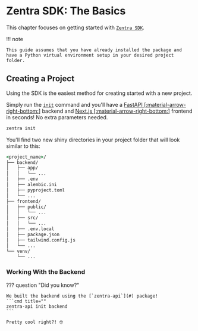 # Zentra SDK: The Basics

This chapter focuses on getting started with [`Zentra SDK`](#).

!!! note

    This guide assumes that you have already installed the package and have a Python virtual environment setup in your desired project folder.


## Creating a Project

Using the SDK is the easiest method for creating started with a new project.

Simply run the [`init`](#) command and you'll have a [FastAPI [:material-arrow-right-bottom:]](https://fastapi.tiangolo.com/) backend and [Next.js [:material-arrow-right-bottom:]](https://nextjs.org/) frontend in seconds! No extra parameters needed.

```cmd title=""
zentra init
```

You'll find two new shiny directories in your project folder that will look similar to this:

```cmd title=""
<project_name>/
├── backend/
│   ├── app/
│   │   └── ...
│   ├── .env
│   ├── alembic.ini
│   ├── pyproject.toml
│   └── ...
├── frontend/
│   ├── public/
│   │   └── ...
│   ├── src/
│   │   └── ...
│   ├── .env.local
│   ├── package.json
│   ├── tailwind.config.js
│   └── ...
└── venv/
    └── ...
```

### Working With the Backend

??? question "Did you know?"

    We built the backend using the [`zentra-api`](#) package! 
    ```cmd title=""
    zentra-api init backend
    ```

    Pretty cool right?! 🤓

